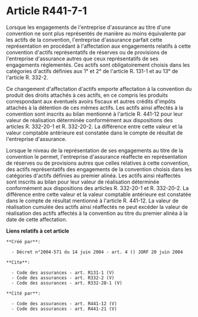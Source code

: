 # Article R441-7-1

Lorsque les engagements de l'entreprise d'assurance au titre d'une convention ne sont plus représentés de manière au moins
équivalente par les actifs de la convention, l'entreprise d'assurance parfait cette représentation en procédant à
l'affectation aux engagements relatifs à cette convention d'actifs représentatifs de réserves ou de provisions de
l'entreprise d'assurance autres que ceux représentatifs de ses engagements réglementés. Ces actifs sont obligatoirement
choisis dans les catégories d'actifs définies aux 1° et 2° de l'article R. 131-1 et au 13° de l'article R. 332-2. 

Ce changement d'affectation d'actifs emporte affectation à la convention du produit des droits attachés à ces actifs, en ce
compris les produits correspondant aux éventuels avoirs fiscaux et autres crédits d'impôts attachés à la détention de ces
mêmes actifs. Les actifs ainsi affectés à la convention sont inscrits au bilan mentionné à l'article R. 441-12 pour leur
valeur de réalisation déterminée conformément aux dispositions des articles R. 332-20-1 et R. 332-20-2. La différence entre
cette valeur et la valeur comptable antérieure est constatée dans le compte de résultat de l'entreprise d'assurance. 

Lorsque le niveau de la représentation de ses engagements au titre de la convention le permet, l'entreprise d'assurance
réaffecte en représentation de réserves ou de provisions autres que celles relatives à cette convention, des actifs
représentatifs des engagements de la convention choisis dans les catégories d'actifs définies au premier alinéa. Les actifs
ainsi réaffectés sont inscrits au bilan pour leur valeur de réalisation déterminée conformément aux dispositions des articles
R. 332-20-1 et R. 332-20-2. La différence entre cette valeur et la valeur comptable antérieure est constatée dans le compte
de résultat mentionné à l'article R. 441-12. La valeur de réalisation cumulée des actifs ainsi réaffectés ne peut excéder la
valeur de réalisation des actifs affectés à la convention au titre du premier alinéa à la date de cette affectation.

**Liens relatifs à cet article**

	**Créé par**:

	  - Décret n°2004-571 du 14 juin 2004 - art. 4 () JORF 20 juin 2004

	**Cite**:

	  - Code des assurances - art. R131-1 (V)
	  - Code des assurances - art. R332-2 (V)
	  - Code des assurances - art. R332-20-1 (V)

	**Cité par**:

	  - Code des assurances - art. R441-12 (V)
	  - Code des assurances - art. R441-21 (V)
